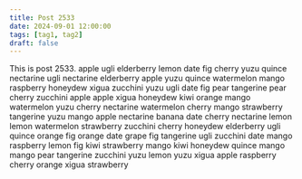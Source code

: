 ```yaml
---
title: Post 2533
date: 2024-09-01 12:00:00
tags: [tag1, tag2]
draft: false
---
```

This is post 2533.
apple
ugli
elderberry
lemon
date
fig
cherry
yuzu
quince
nectarine
ugli
nectarine
elderberry
apple
yuzu
quince
watermelon
mango
raspberry
honeydew
xigua
zucchini
yuzu
ugli
date
fig
pear
tangerine
pear
cherry
zucchini
apple
apple
xigua
honeydew
kiwi
orange
mango
watermelon
yuzu
cherry
nectarine
watermelon
cherry
mango
strawberry
tangerine
yuzu
mango
apple
nectarine
banana
date
cherry
nectarine
lemon
lemon
watermelon
strawberry
zucchini
cherry
honeydew
elderberry
ugli
quince
orange
fig
orange
date
grape
fig
tangerine
ugli
zucchini
date
mango
raspberry
lemon
fig
kiwi
strawberry
mango
kiwi
honeydew
quince
mango
mango
pear
tangerine
zucchini
yuzu
lemon
yuzu
xigua
apple
raspberry
cherry
orange
xigua
strawberry
